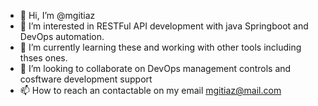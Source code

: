 - 👋 Hi, I’m @mgitiaz
- 👀 I’m interested in RESTFul API development with java Springboot and DevOps automation.
- 🌱 I’m currently learning these and working with other tools including thses ones.
- 💞️ I’m looking to collaborate on DevOps management controls and cosftware development support
- 📫 How to reach an contactable on my email mgitiaz@mail.com

<!---
mgitiaz/mgitiaz is a ✨ special ✨ repository because its `README.md` (this file) appears on your GitHub profile.
You can click the Preview link to take a look at your changes.
--->
